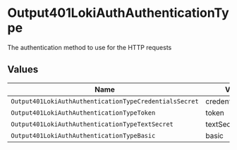 # Output401LokiAuthAuthenticationType

The authentication method to use for the HTTP requests


## Values

| Name                                                   | Value                                                  |
| ------------------------------------------------------ | ------------------------------------------------------ |
| `Output401LokiAuthAuthenticationTypeCredentialsSecret` | credentialsSecret                                      |
| `Output401LokiAuthAuthenticationTypeToken`             | token                                                  |
| `Output401LokiAuthAuthenticationTypeTextSecret`        | textSecret                                             |
| `Output401LokiAuthAuthenticationTypeBasic`             | basic                                                  |
